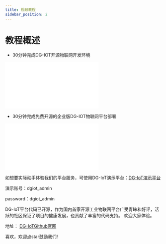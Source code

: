 ```yaml
---
title: 视频教程
sidebar_position: 2
---
```


# 教程概述

+ 30分钟完成DG-IOT开源物联网开发环境

<iframe src="//player.bilibili.com/player.html?aid=761579635&bvid=BV1j64y147CP&cid=366040218&page=1" scrolling="no" border="0" frameborder="no" framespacing="0" allowfullscreen="true"> </iframe>

+ 30分钟完成免费开源的企业版DG-IOT物联网平台部署

<iframe src="//player.bilibili.com/player.html?aid=419067266&bvid=BV1qV411W77T&cid=365002543&page=1" scrolling="no" border="0" frameborder="no" framespacing="0" allowfullscreen="true"> </iframe>

如想要实际动手体验我们的平台服务，可使用DG-IoT演示平台：[DG-IoT演示平台](http://prod.iotn2n.com/)

演示账号：dgiot_admin 

password：dgiot_admin

DG-IoT平台代码已开源，作为国内首家开源工业物联网平台广受青睐和好评，活跃的社区保证了项目的健康发展，也贡献了丰富的代码支持。
欢迎大家体验。

地址：
[DG-IoTGithub官网](https://github.com/dgiot)

喜欢，欢迎点star鼓励我们!
